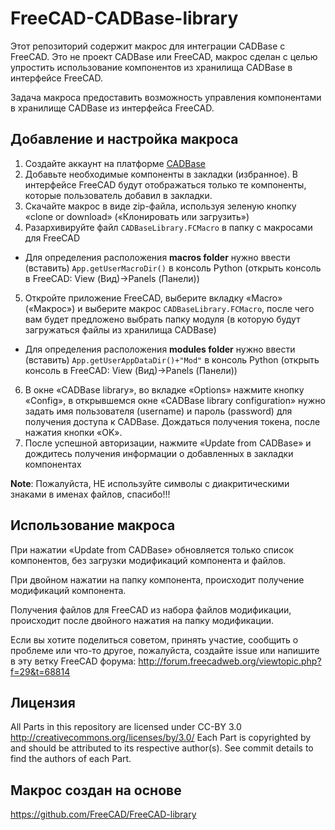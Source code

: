 FreeCAD-CADBase-library
===============

Этот репозиторий содержит макрос для интеграции CADBase с FreeCAD.
Это не проект CADBase или FreeCAD, макрос сделан с целью упростить использование компонентов из хранилища CADBase в интерфейсе FreeCAD.

Задача макроса предоставить возможность управления компонентами в хранилище CADBase из интерфейса FreeCAD.

Добавление и настройка макроса
---------------------------

1. Создайте аккаунт на платформе [CADBase](https://cadbase.rs/#/register)
2. Добавьте необходимые компоненты в закладки (избранное). В интерфейсе FreeCAD будут отображаться только те компоненты, которые пользователь добавил в закладки.
3. Скачайте макрос в виде zip-файла, используя зеленую кнопку «clone or download» («Клонировать или загрузить»)
4. Разархивируйте файл `CADBaseLibrary.FCMacro` в папку с макросами для FreeCAD
* Для определения расположения **macros folder** нужно ввести (вставить) `App.getUserMacroDir()` в консоль Python (открыть консоль в FreeCAD: View (Вид)->Panels (Панели))
5. Откройте приложение FreeCAD, выберите вкладку «Macro» («Макрос») и выберите макрос `CADBaseLibrary.FCMacro`, после чего вам будет предложено выбрать папку модуля (в которую будут загружаться файлы из хранилища CADBase)
* Для определения расположения **modules folder** нужно ввести (вставить) `App.getUserAppDataDir()+"Mod"` в консоль Python (открыть консоль в FreeCAD: View (Вид)->Panels (Панели))
6. В окне «CADBase library», во вкладке «Options» нажмите кнопку «Config», в открывшемся окне «CADBase library configuration» нужно задать имя пользователя (username) и пароль (password) для получения доступа к CADBase. Дождаться получения токена, после нажатия кнопки «OK».
7. После успешной авторизации, нажмите «Update from CADBase» и дождитесь получения информации о добавленных в закладки компонентах

**Note**: Пожалуйста, НЕ используйте символы с диакритическими знаками в именах файлов, спасибо!!!

Использование макроса
---------------------------

При нажатии «Update from CADBase» обновляется только список компонентов, без загрузки модификаций компонента и файлов.

При двойном нажатии на папку компонента, происходит получение модификаций компонента.

Получения файлов для FreeCAD из набора файлов модификации, происходит после двойного нажатия на папку модификации.

Если вы хотите поделиться советом, принять участие, сообщить о проблеме или что-то другое, пожалуйста, создайте issue или напишите в эту ветку FreeCAD форума: http://forum.freecadweb.org/viewtopic.php?f=29&t=68814

Лицензия
-------

All Parts in this repository are licensed under CC-BY 3.0 http://creativecommons.org/licenses/by/3.0/
Each Part is copyrighted by and should be attributed to its respective author(s).
See commit details to find the authors of each Part.

Макрос создан на основе
-------

https://github.com/FreeCAD/FreeCAD-library
